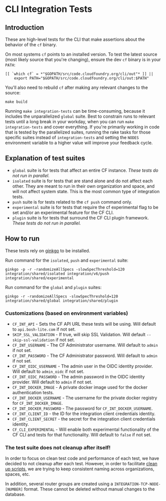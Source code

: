 # CLI Integration Tests

## Introduction

These are high-level tests for the CLI that make assertions about the behavior of the `cf` binary.

On most systems `cf` points to an installed version. To test the latest source (most likely source that you're changing), ensure the dev `cf` binary is in your `PATH`:

```
[[ `which cf` = *"$GOPATH/src/code.cloudfoundry.org/cli/out"* ]] || 
    export PATH="$GOPATH/src/code.cloudfoundry.org/cli/out:$PATH"
```

You'll also need to rebuild `cf` after making any relevant changes to the source:

```
make build
```

Running `make integration-tests` can be time-consuming, because it includes the unparallelized `global` suite. Best to constrain runs to relevant tests until a long break in your workday, when you can run `make integration-tests` and cover everything. If you're primarily working in code that is tested by the parallelized suites, running the rake tasks for those specific suites instead of `integration-tests` and setting the `NODES` environment variable to a higher value will improve your feedback cycle.

## Explanation of test suites
- `global` suite is for tests that affect an entire CF instance. *These tests do not run in parallel.*
- `isolated` suite is for tests that are stand alone and do not affect each other. They are meant to run in their own organization and space, and will not affect system state. This is the most common type of integration tests.
- `push` suite is for tests related to the `cf push` command only.
- `experimental` suite is for tests that require the cf experimental flag to be set and/or an experimental feature for the CF CLI.
- `plugin` suite is for tests that surround the CF CLI plugin framework. *These tests do not run in parallel.*

## How to run
These tests rely on [ginkgo](https://github.com/onsi/ginkgo) to be installed.

Run command for the `isolated`, `push` and `experimental` suite:
```
ginkgo -p -r -randomizeAllSpecs -slowSpecThreshold=120 integration/shared/isolated integration/v6/push integration/shared/experimental
```

Run command for the `global` and `plugin` suites:
```
ginkgo -r -randomizeAllSpecs -slowSpecThreshold=120 integration/shared/global integration/shared/plugin
```

### Customizations (based on environment variables)

- `CF_INT_API` - Sets the CF API URL these tests will be using. Will default to `api.bosh-lite.com` if not set.
- `SKIP_SSL_VALIDATION` - If true, will skip SSL Validation. Will default `--skip-ssl-validation` if not set.
- `CF_INT_USERNAME` - The CF Administrator username. Will default to `admin` if not set.
- `CF_INT_PASSWORD` - The CF Administrator password. Will default to `admin` if not set.
- `CF_INT_OIDC_USERNAME` - The admin user in the OIDC identity provider. Will default to `admin_oidc` if not set.
- `CF_INT_OIDC_PASSWORD` - The admin password in the OIDC identity provider. Will default to `admin` if not set.
- `CF_INT_DOCKER_IMAGE` - A private docker image used for the docker authentication tests.
- `CF_INT_DOCKER_USERNAME` - The username for the private docker registry for `CF_INT_DOCKER_IMAGE`.
- `CF_INT_DOCKER_PASSWORD` - The password for `CF_INT_DOCKER_USERNAME`.
- `CF_INT_CLIENT_ID` - the ID for the integration client credentials identity.
- `CF_INT_CLIENT_SECRET` - the secret for the integration client credentials identity.
- `CF_CLI_EXPERIMENTAL` - Will enable both experimental functionality of the CF CLI and tests for that functionality. Will default to `false` if not set.

### The test suite does not cleanup after itself!
In order to focus on clean test code and performance of each test, we have decided to not cleanup after each test. However, in order to facilitate [clean up scripts](https://github.com/cloudfoundry/cli/blob/master/bin/cleanup-integration), we are trying to keep consistent naming across organizations, spaces, etc.

In addition, several router groups are created using a `INTEGRATION-TCP-NODE-[NUMBER]` format. These cannot be deleted without manual changes to the database.

